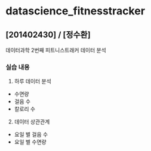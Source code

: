 # datascience_fitnesstracker
## [201402430] / [정수환]

데이터과학 2번째 피트니스트래커 데이터 분석

### 실습 내용

1. 하루 데이터 분석
  - 수면량
  - 걸음 수
  - 칼로리 수
2. 데이터 상관관계
  - 요일 별 걸음 수
  - 요일 별 수면량
